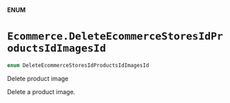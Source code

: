 **ENUM**

# `Ecommerce.DeleteEcommerceStoresIdProductsIdImagesId`

```swift
enum DeleteEcommerceStoresIdProductsIdImagesId
```

Delete product image

Delete a product image.
